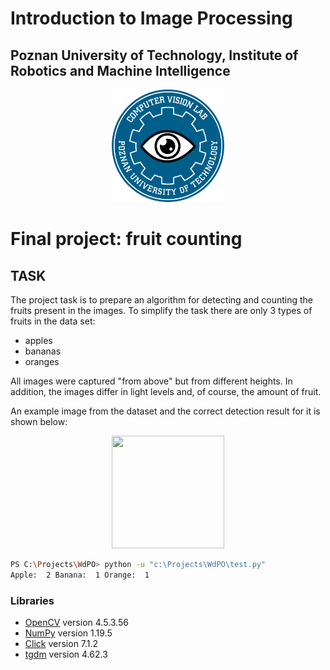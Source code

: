# Introduction to Image Processing

## Poznan University of Technology, Institute of Robotics and Machine Intelligence

<p align="center">
  <img width="180" height="180" src="./readme_files/logo.png">
</p>

# **Final project: fruit counting**

## TASK

The project task is to prepare an algorithm for detecting and counting the fruits present in the images. To simplify the task there are only 3 types of fruits in the data set:
- apples
- bananas
- oranges

All images were captured "from above" but from different heights. In addition, the images differ in light levels and, of course, the amount of fruit.

An example image from the dataset and the correct detection result for it is shown below:


<p align="center">
  <img width="180" height="180" src=".https://user-images.githubusercontent.com/65020389/167257585-a8076246-2ed2-4800-8a8f-26bea49f476a.jpg">
</p>



```bash
PS C:\Projects\WdPO> python -u "c:\Projects\WdPO\test.py"
Apple:  2 Banana:  1 Orange:  1
```


### Libraries

- [OpenCV](https://docs.opencv.org/master/) version 4.5.3.56
- [NumPy](https://numpy.org/) version 1.19.5
- [Click](https://palletsprojects.com/p/click/) version 7.1.2
- [tgdm](https://tqdm.github.io/) version 4.62.3
